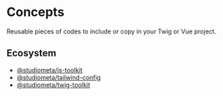 # Concepts

Reusable pieces of codes to include or copy in your Twig or Vue project.

## Ecosystem

- [@studiometa/js-toolkit](https://js-toolkit.studiometa.dev)
- [@studiometa/tailwind-config](https://tailwind-config.studiometa.dev)
- [@studiometa/twig-toolkit](https://github.com/studiometa/twig-toolkit)
